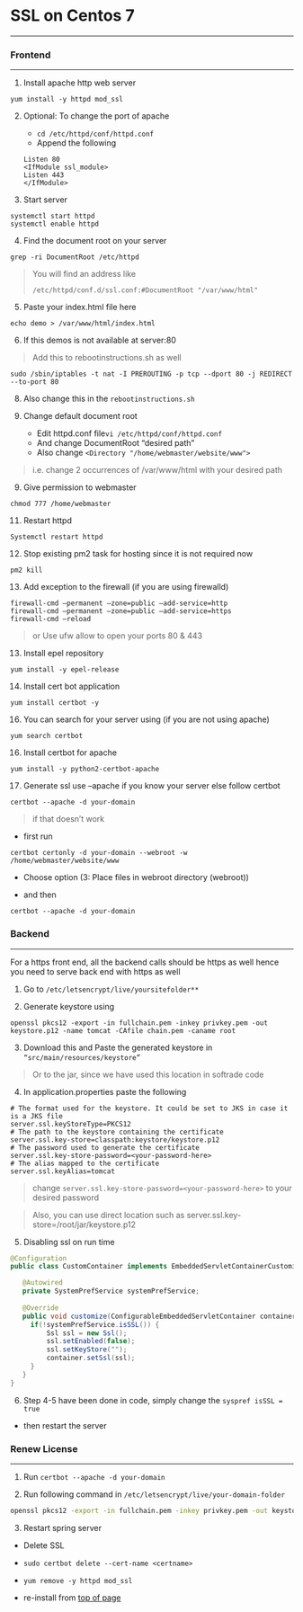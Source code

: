# SSL on Centos 7

---

### <a name="frontend"></a> Frontend

---

1. Install apache http web server

```
yum install -y httpd mod_ssl
```

2. Optional: To change the port of apache
    * `cd /etc/httpd/conf/httpd.conf`
    * Append the following
    ``` 
    Listen 80
    <IfModule ssl_module>
    Listen 443
    </IfModule>
    ```

3. Start server

```
systemctl start httpd
systemctl enable httpd
```

4. Find the document root on your server

```
grep -ri DocumentRoot /etc/httpd
```

> You will find an address like
>
> `/etc/httpd/conf.d/ssl.conf:#DocumentRoot "/var/www/html"`

5. Paste your index.html file here

```
echo demo > /var/www/html/index.html
```

6. If this demos is not available at server:80

> Add this to rebootinstructions.sh as well

```
sudo /sbin/iptables -t nat -I PREROUTING -p tcp --dport 80 -j REDIRECT --to-port 80
```

8. Also change this in the `rebootinstructions.sh`

9. Change default document root
    * Edit httpd.conf file`vi /etc/httpd/conf/httpd.conf`
    * And change DocumentRoot “desired path”
    * Also change
      `<Directory "/home/webmaster/website/www">`

> i.e. change 2 occurrences of /var/www/html with your desired path

9. Give permission to webmaster

```
chmod 777 /home/webmaster
```

11. Restart httpd

```
Systemctl restart httpd
```

12. Stop existing pm2 task for hosting since it is not required now

```
pm2 kill
```

13. Add exception to the firewall (if you are using firewalld)

```
firewall-cmd –permanent –zone=public –add-service=http
firewall-cmd –permanent –zone=public –add-service=https
firewall-cmd –reload
```

> or Use ufw allow to open your ports 80 & 443

13. Install epel repository

```
yum install -y epel-release
```

14. Install cert bot application

```
yum install certbot -y
```

16. You can search for your server using (if you are not using apache)

```
yum search certbot
```

16. Install certbot for apache

```
yum install -y python2-certbot-apache
```

17. Generate ssl use –apache if you know your server else follow certbot

```
certbot --apache -d your-domain 
```

> if that doesn’t work

* first run

```
certbot certonly -d your-domain --webroot -w /home/webmaster/website/www
```

* Choose option (3: Place files in webroot directory (webroot))

* and then

```
certbot --apache -d your-domain
```

### Backend

---

For a https front end, all the backend calls should be https as well hence you need to serve back end with https as well

1. Go to `/etc/letsencrypt/live/yoursitefolder**`

2. Generate keystore using

```
openssl pkcs12 -export -in fullchain.pem -inkey privkey.pem -out keystore.p12 -name tomcat -CAfile chain.pem -caname root
```

3. Download this and Paste the generated keystore in `“src/main/resources/keystore”`

> Or to the jar, since we have used this location in softrade code

4. In application.properties paste the following

```
# The format used for the keystore. It could be set to JKS in case it is a JKS file
server.ssl.keyStoreType=PKCS12
# The path to the keystore containing the certificate
server.ssl.key-store=classpath:keystore/keystore.p12
# The password used to generate the certificate
server.ssl.key-store-password=<your-password-here>
# The alias mapped to the certificate
server.ssl.keyAlias=tomcat
```

> change `server.ssl.key-store-password=<your-password-here>` to your desired password 

> Also, you can use direct location such as server.ssl.key-store=/root/jar/keystore.p12

5. Disabling ssl on run time

```java
@Configuration
public class CustomContainer implements EmbeddedServletContainerCustomizer {

   @Autowired
   private SystemPrefService systemPrefService;
   
   @Override
   public void customize(ConfigurableEmbeddedServletContainer container) {
     if(!systemPrefService.isSSL()) {
         Ssl ssl = new Ssl();
         ssl.setEnabled(false);
         ssl.setKeyStore("");
         container.setSsl(ssl);
     }
   }
}
```

6. Step 4-5 have been done in code, simply change the `syspref isSSL = true`

* then restart the server

### Renew License

---

1. Run `certbot --apache -d your-domain`

2. Run following command in `/etc/letsencrypt/live/your-domain-folder`

```bash
openssl pkcs12 -export -in fullchain.pem -inkey privkey.pem -out keystore.p12 -name tomcat -CAfile chain.pem -caname root
```

3. Restart spring server

* Delete SSL

* `sudo certbot delete --cert-name <certname>`

* `yum remove -y httpd mod_ssl`

* re-install from [top of page](#frontend)
